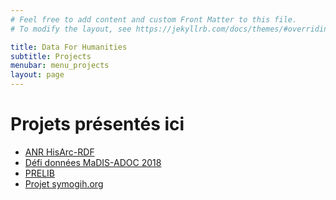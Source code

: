 ```yaml
---
# Feel free to add content and custom Front Matter to this file.
# To modify the layout, see https://jekyllrb.com/docs/themes/#overriding-theme-defaults

title: Data For Humanities
subtitle: Projects
menubar: menu_projects
layout: page
---
```


# Projets présentés ici

* [ANR HisArc-RDF](/projects/hisarc-rdf)
* [Défi données MaDIS-ADOC 2018](/projects/madis-adoc)
* [PRELIB](/sparql-endpoint/prelib-v1)
* [Projet symogih.org](/projects/symogih-projet)
